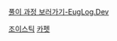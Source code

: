 [풀이 과정 보러가기-EugLog.Dev](https://www.notion.so/1712850/Programmers-6696067137834967b75f66ace3afc504)

[조이스틱](https://www.notion.so/1712850/9cfa020248f44ebbac433d68d8e6680d)
[카펫](https://www.notion.so/1712850/b5b72e02aa304135a32a67e93fc3caff)
